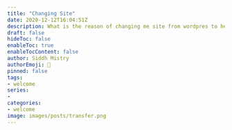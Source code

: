 ```yaml
---
title: "Changing Site"
date: 2020-12-12T16:04:51Z
description: What is the reason of changing me site from wordpres to headless cms?
draft: false
hideToc: false
enableToc: true
enableTocContent: false
author: Siddh Mistry
authorEmoji: 🤯
pinned: false
tags:
- welcome
series:
-
categories:
- welcome
image: images/posts/transfer.png
---
```

